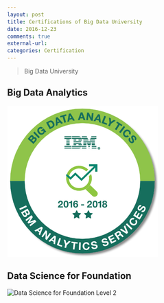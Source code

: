 ```yaml
---
layout: post
title: Certifications of Big Data University
date: 2016-12-23
comments: true
external-url:
categories: Certification
---
```


> Big Data University
## Big Data Analytics
![Big Data Analytics Level 2](../assets/big-data-analytics-level-2.PNG)

## Data Science for Foundation
![Data Science for Foundation Level 2](https://raw.githubusercontent.com/myin75.github.io/master/assets/data-science-foundations-level-2.PNG)

